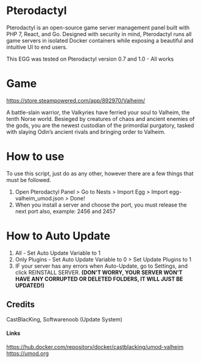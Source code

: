 # Pterodactyl
Pterodactyl is an open-source game server management panel built with PHP 7, React, and Go. Designed with security in mind, Pterodactyl runs all game servers in isolated Docker containers while exposing a beautiful and intuitive UI to end users. 

This EGG was tested on Pterodactyl version 0.7 and 1.0 - All works

# Game
https://store.steampowered.com/app/892970/Valheim/

A battle-slain warrior, the Valkyries have ferried your soul to Valheim, the tenth Norse world. Besieged by creatures of chaos and ancient enemies of the gods, you are the newest custodian of the primordial purgatory, tasked with slaying Odin’s ancient rivals and bringing order to Valheim.

# How to use 
To use this script, just do as any other, however there are a few things that must be followed.

1. Open Pterodactyl Panel > Go to Nests > Import Egg > Import egg-valheim_umod.json > Done!
2. When you install a server and choose the port, you must release the next port also, example: 2456 and 2457

# How to Auto Update
1. All - Set Auto Update Variable to 1
2. Only Plugins - Set Auto Update Variable to 0 > Set Update Plugins to 1
3. IF your server has any errors when Auto-Update, go to Settings, and click REINSTALL SERVER. **(DON'T WORRY, YOUR SERVER WON'T HAVE ANY CORRUPTED OR DELETED FOLDERS, IT WILL JUST BE UPDATED!)**

## Credits
CastBlacKing, Softwarenoob (Update System)

#### Links
https://hub.docker.com/repository/docker/castblacking/umod-valheim
https://umod.org
